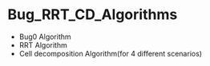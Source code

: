 # Bug_RRT_CD_Algorithms
<ul style="list-style-type:disc">
  <li>Bug0 Algorithm</li>
  <li>RRT Algorithm</li>
  <li>Cell decomposition Algorithm(for 4 different scenarios)</li>
</ul> 

